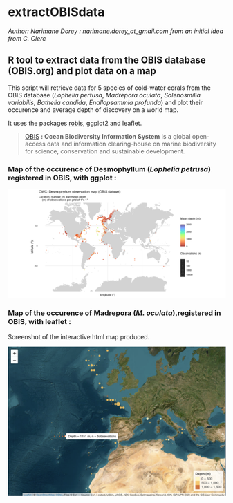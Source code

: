 # extractOBISdata
*Author: Narimane Dorey : narimane.dorey_at_gmail.com from an initial idea from C. Clerc*

## R tool to extract data from the OBIS database (OBIS.org) and plot data on a map

This script will retrieve data for 5 species of cold-water corals from the OBIS database (*Lophelia pertusa*, *Madrepora oculata*, *Solenosmilia variabilis*, *Bathelia candida*, *Enallopsammia profunda*) and plot their occurence and average depth of discovery on a world map. 

It uses the packages [robis](https://github.com/iobis/robis), ggplot2 and leaflet.

> [OBIS](https://obis.org) **: Ocean Biodiversity Information System** is a global open-access data and information clearing-house on marine biodiversity for science, conservation and sustainable development.



### Map of the occurence of Desmophyllum (_Lophelia petrusa_) registered in OBIS, with ggplot :

![Desmophyllum map](https://github.com/DrUrchin/extractOBISdata/blob/main/Desmophyllumpoints_map.png)

### Map of the occurence of Madrepora (_M. oculata_),registered in OBIS, with leaflet :
Screenshot of the interactive html map produced.

![Madrepora map](https://github.com/DrUrchin/extractOBISdata/blob/main/Madrepora_leaflet_interactivemap.png)
